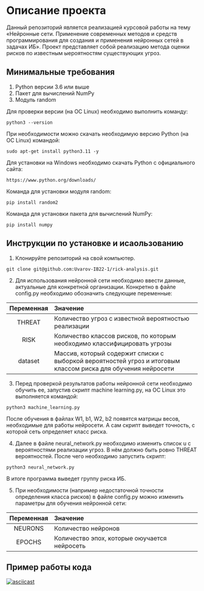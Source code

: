 # **Описание проекта**
Данный репозиторий является реализацией курсовой работы на тему «Нейронные сети. Применение современных методов и средств программирования для создания и применения нейронных сетей в задачах ИБ». Проект представляет собой реализацию метода оценки рисков по известным ыероятностям существующих угроз.

## Минимальные требования
1. Python версии 3.6 или выше
2. Пакет для вычислений NumPy
3. Модуль random

Для проверки версии (на ОС Linux) необходимо выполнить команду:
```
python3 --version
```

При необходимости можно скачать необходимую версию Python (на ОС Linux) командой:
```
sudo apt-get install python3.11 -y
```

Для установки на Windows необходимо скачать Python с официального сайта: 
```
https://www.python.org/downloads/
```

Команда для установки модуля random:
```
pip install random2
```

Команда для установки пакета для вычислений NumPy:
```
pip install numpy
```

## Инструкции по установке и исаользованию
1. Клонируйте репозиторий на свой компьютер.
```
git clone git@github.com:Uvarov-IB22-1/rick-analysis.git
```

2. Для использования нейронной сети необходимо ввести данные, актуальные для конкретной организации.
Конкретно в файле config.py необходимо обозначить следующие переменные:

| Переменная | Значение |
|:----------:|:-------------------|
| THREAT | Количество угроз с известной вероятностью реализации |
| RISK | Количество классов рисков, по которым необходимо классифицировать угрозы |
| dataset | Массив, который содержит списки с выборкой вероятностей угроз и итоговым классом риска для обучения нейросети|

3. Перед проверкой результатов работы нейронной сети необходимо обучить ее, запустив скрипт machine learning.py, на ОС Linux это выполняется командой:
```
python3 machine_learning.py
```
После обучения в файлах W1, b1, W2, b2 появятся матрицы весов, необходимые для работы нейросети. А сам скрипт выведет точность, с которой сеть определяет класс риска.

4. Далее в файле neural_network.py необходимо изменить список u с вероятностями реализации угроз. В нём должно быть ровно THREAT вероятностей. После чего необходимо запустить скрипт:
```
python3 neural_network.py
```
В итоге программа выведет группу риска ИБ.

5. При необходимости (например недостаточной точности определения класса рисков) в файле config.py можно изменить параметры для обучения нейронной сети:

| Переменная | Значение |
|:----------:|:-------------------|
| NEURONS | Количество нейронов |
| EPOCHS | Количество эпох, которые оюучается нейросеть |

## Пример работы кода

[![asciicast](https://asciinema.org/a/mgtNPvwGuVGGSudXtu5CVsQDl.svg)](https://asciinema.org/a/mgtNPvwGuVGGSudXtu5CVsQDl)



